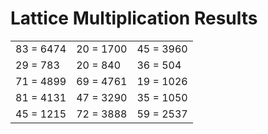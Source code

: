 # Lattice Multiplication Results

|   |   |   |
|---|---|---|
| 83 = 6474 | 20 = 1700 | 45 = 3960 |
| 29 = 783 | 20 = 840 | 36 = 504 |
| 71 = 4899 | 69 = 4761 | 19 = 1026 |
| 81 = 4131 | 47 = 3290 | 35 = 1050 |
| 45 = 1215 | 72 = 3888 | 59 = 2537 |
